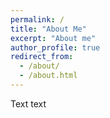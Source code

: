 ```yaml
---
permalink: /
title: "About Me"
excerpt: "About me"
author_profile: true
redirect_from:
  - /about/
  - /about.html
---
```


Text text
